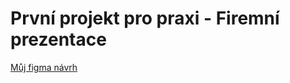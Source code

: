 # První projekt pro praxi - Firemní prezentace

[Můj figma návrh](https://www.figma.com/file/mhxcm8RzfSSwjZPmNUuBkN/Anna-%C5%A0truncov%C3%A1?node-id=0%3A1&t=OKCid1kjSV5mHIdu-1)
